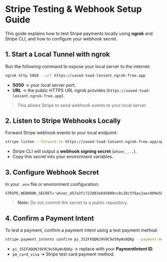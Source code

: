 # **Stripe Testing & Webhook Setup Guide**

This guide explains how to test Stripe payments locally using **ngrok** and Stripe CLI, and how to configure your webhook secret.

## **1. Start a Local Tunnel with ngrok**

Run the following command to expose your local server to the internet:

```bash
ngrok http 5050 --url https://saved-toad-lenient.ngrok-free.app
```

- **5050** → your local server port.
- **URL** → the public HTTPS URL ngrok provides (`https://saved-toad-lenient.ngrok-free.app`).

> This allows Stripe to send webhook events to your local server.

## **2. Listen to Stripe Webhooks Locally**

Forward Stripe webhook events to your local endpoint:

```bash
stripe listen --forward-to https://saved-toad-lenient.ngrok-free.app/api/subscription/webhook/stripe
```

- Stripe CLI will output a **webhook signing secret** (`whsec_...`).
- Copy this secret into your environment variables.

## **3. Configure Webhook Secret**

In your `.env` file or environment configuration:

```env
STRIPE_WEBHOOK_SECRET='whsec_d57a3fc722883eb95809cc8c28c5f6ac2aec809e504e3c99ddc736d44194b9ac'
```

> **Note:** Do not commit the secret to a public repository.

## **4. Confirm a Payment Intent**

To test a payment, confirm a payment intent using a test payment method:

```bash
stripe payment_intents confirm pi_3SIFXQQNJ9V9C9o50yWs8QKp --payment-method pm_card_visa
```

- `pi_3SIFXQQNJ9V9C9o50yWs8QKp` → replace with your **PaymentIntent ID**.
- `pm_card_visa` → Stripe test card payment method.